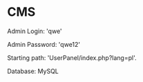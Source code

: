 # CMS
Admin Login: 'qwe'


Admin Password: 'qwe12'


Starting path: 'UserPanel/index.php?lang=pl'.

Database: MySQL
